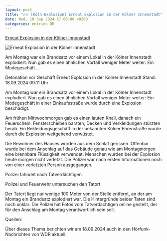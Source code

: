 ```yaml
---
layout: post
title: "🔥🔥 [Köln Explosion] Erneut Explosion in der Kölner Innenstadt"
date: Wed, 18 Sep 2024 17:00:00 +0200
categories: entries DE
---
```

[Erneut Explosion in der Kölner Innenstadt](https://www.tagesschau.de/inland/regional/nordrheinwestfalen/erneute-explosion-koeln-100.html)

![Erneut Explosion in der Kölner Innenstadt](https://images.tagesschau.de/image/b866d510-b4d3-4551-a538-52243d13d804/AAABkgPaJpg/AAABkZLhkrw/16x9-1280/wdr-explosion-in-koeln-102.jpg)

Am Montag war ein Brandsatz vor einem Lokal in der Kölner Innenstadt explodiert. Nun gab es einen ähnlichen Vorfall weniger Meter weiter: Ein Modegeschäft ...

Detonation vor Geschäft Erneut Explosion in der Kölner Innenstadt Stand: 18.09.2024 09:11 Uhr

Am Montag war ein Brandsatz vor einem Lokal in der Kölner Innenstadt explodiert. Nun gab es einen ähnlichen Vorfall weniger Meter weiter: Ein Modegeschäft in einer Einkaufsstraße wurde durch eine Explosion beschädigt.

Am frühen Mittwochmorgen gab es einen lauten Knall, danach ein Feuerschein. Fensterscheiben barsten, Decken und Verkleidungen stürzten herab. Ein Bekleidungsgeschäft in der bekannten Kölner Ehrenstraße wurde durch die Explosion weitgehend verwüstet.

Die Bewohner des Hauses wurden aus dem Schlaf gerissen. Offenbar wurde bei dem Anschlag auf das Gebäude genau wie am Montagmorgen eine brennbare Flüssigkeit verwendet. Menschen wurden bei der Explosion heute morgen nicht verletzt. Die Polizei war nach ersten Informationen noch von einer verletzten Person ausgegangen.

Polizei fahndet nach Tatverdächtigen

Polizei und Feuerwehr untersuchen den Tatort.

Der Tatort liegt nur wenige 100 Meter von der Stelle entfernt, an der am Montag ein Brandsatz explodiert war. Die Hintergründe beider Taten sind noch unklar. Die Polizei hat Fotos vom Tatverdächtigen online gestellt, der für den Anschlag am Montag verantwortlich sein soll.

Quellen:



Über dieses Thema berichten wir am 18.09.2024 auch in den Hörfunk-Nachrichten von WDR aktuell.

